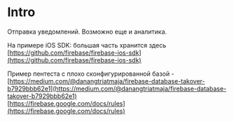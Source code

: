 # Intro

Отправка уведомлений. Возможно еще и аналитика.

На примере iOS SDK: большая часть хранится здесь [https://github.com/firebase/firebase-ios-sdk](https://github.com/firebase/firebase-ios-sdk)



 Пример пентеста с плохо сконфигурированной базой - [https://medium.com/@danangtriatmaja/firebase-database-takover-b7929bbb62e1](https://medium.com/@danangtriatmaja/firebase-database-takover-b7929bbb62e1)  
[https://firebase.google.com/docs/rules](https://firebase.google.com/docs/rules)

